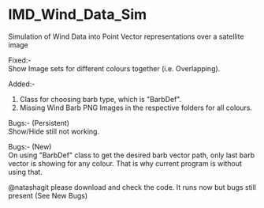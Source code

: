 # IMD_Wind_Data_Sim
Simulation of Wind Data into Point Vector representations over a satellite image

Fixed:-  
Show Image sets for different colours together (i.e. Overlapping).  

Added:-  
1) Class for choosing barb type, which is "BarbDef".  
2) Missing Wind Barb PNG Images in the respective folders for all colours.  

Bugs:- (Persistent)  
Show/Hide still not working.  

Bugs:- (New)  
On using "BarbDef" class to get the desired barb vector path, only last barb vector is showing for any colour. That is why current program is without using that.  

@natashagit please download and check the code. It runs now but bugs still present (See New Bugs)
